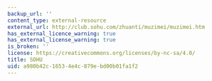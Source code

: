 ```yaml
---
backup_url: ''
content_type: external-resource
external_url: http://club.sohu.com/zhuanti/muzimei/muzimei.htm
has_external_licence_warning: true
has_external_license_warning: true
is_broken: ''
license: https://creativecommons.org/licenses/by-nc-sa/4.0/
title: SOHU
uid: a980b42c-1653-4e4c-879e-bd00b01fa1f2
---
```


